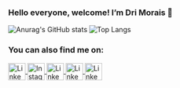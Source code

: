 ### Hello everyone, welcome! I’m Dri Morais 💛

![Anurag's GitHub stats](https://github-readme-stats.vercel.app/api?username=drimmorais&theme=dracula&show_icons=true)
![Top Langs](https://github-readme-stats.vercel.app/api/top-langs/?username=drimmorais&layout=compact&theme=dracula)

### You can also find me on:
<a href="https://www.linkedin.com/in/adriellemorais/">
<img align ="center" alt="Linkedin da Adrielle Morais" height="35" width="35" src="https://image.flaticon.com/icons/png/128/145/145807.png">
</a>
<a href="https://www.instagram.com/dev.dri/">
<img align ="center" alt="Instagram da Adrielle Morais" height="35" width="35" src="https://image.flaticon.com/icons/png/128/2111/2111463.png">
</a>
<a href="https://wa.me/5535988210465">
<img align ="center" alt="Linkedin da Adrielle Morais" height="35" width="35" src="https://image.flaticon.com/icons/png/128/2111/2111728.png">
</a>
<a href="https://t.me/drimmorais">
<img align ="center" alt="Linkedin da Adrielle Morais" height="35" width="35" src="https://image.flaticon.com/icons/png/128/2111/2111646.png">
</a>
<a href="mailto:adriellefmorais@gmail.com">
<img align ="center" alt="Linkedin da Adrielle Morais" height="35" width="35" src="https://image.flaticon.com/icons/png/512/2111/2111450.png">
</a>
<br>
<br>

  
<!--[![Readme Card](https://github-readme-stats.vercel.app/api/pin/?username=anuraghazra&repo=github-readme-stats)](https://github.com/anuraghazra/github-readme-stats)-->

 





<!--
**drimmorais/drimmorais** is a ✨ _special_ ✨ repository because its `README.md` (this file) appears on your GitHub profile.

Here are some ideas to get you started:

- 🔭 I’m currently working on ...
- 🌱 I’m currently learning ...
- 👯 I’m looking to collaborate on ...
- 🤔 I’m looking for help with ...
- 💬 Ask me about ...
- 📫 How to reach me: ...
- 😄 Pronouns: ...
- ⚡ Fun fact: ...
-->
